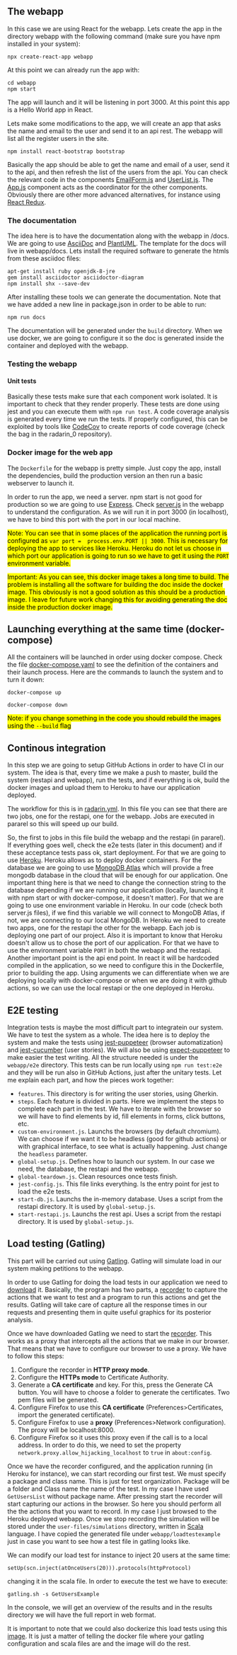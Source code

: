 ## The webapp
In this case we are using React for the webapp. Lets create the app in the directory webapp with the following command (make sure you have npm installed in your system):
```
npx create-react-app webapp
```
At this point we can already run the app with:
```
cd webapp
npm start
```
The app will launch and it will be listening in port 3000. At this point this app is a Hello World app in React.

Lets make some modifications to the app, we will create an app that asks the name and email to the user and send it to an api rest. The webapp will list all the register users in the site.

```
npm install react-bootstrap bootstrap
```

Basically the app should be able to get the name and email of a user, send it to the api, and then refresh the list of the users from the api. You can check the relevant code in the components [EmailForm.js](webapp/src/components/EmailForm.js) and [UserList.js](webapp/src/components/UserList.js). The [App.js](webapp/src/App.js) component acts as the coordinator for the other components. Obviously there are other more advanced alternatives, for instance using [React Redux](https://react-redux.js.org/).

### The documentation
The idea here is to have the documentation along with the webapp in /docs. We are going to use [AsciiDoc](https://asciidoc.org/) and [PlantUML](https://plantuml.com). The template for the docs will live in webapp/docs. Lets install the required software to generate the htmls from these asciidoc files:

```
apt-get install ruby openjdk-8-jre
gem install asciidoctor asciidoctor-diagram
npm install shx --save-dev
```
After installing these tools we can generate the documentation. Note that we have added a new line in package.json in order to be able to run:
```
npm run docs
```
The documentation will be generated under the `build` directory. When we use docker, we are going to configure it so the doc is generated inside the container and deployed with the webapp.

### Testing the webapp

#### Unit tests
Basically these tests make sure that each component work isolated. It is important to check that they render properly. These tests are done using jest and you can execute them with `npm run test`. A code coverage analysis is generated every time we run the tests. If properly configured, this can be exploited by tools like [CodeCov](https://about.codecov.io/) to create reports of code coverage (check the bag in the radarin_0 repository).

### Docker image for the web app
The `Dockerfile` for the webapp is pretty simple. Just copy the app, install the dependencies, build the production version an then run a basic webserver to launch it. 

In order to run the app, we need a server. npm start is not good for production so we are going to use [Express](https://expressjs.com/es/). Check [server.js](webapp/server.js) in the webapp to understand the configuration. As we will run it in port 3000 (in localhost), we have to bind this port with the port in our local machine.

<mark>Note: You can see that in some places of the application the running port is configured as `var port =  process.env.PORT || 3000`. This is necessary for deploying the app to services like Heroku. Heroku do not let us choose in which port our application is going to run so we have to get it using the `PORT` environment variable.</mark>

<mark>Important: As you can see, this docker image takes a long time to build. The problem is installing all the software for building the doc inside the docker image. This obviously is not a good solution as this should be a production image. I leave for future work changing this for avoiding generating the doc inside the production docker image.</mark>

## Launching everything at the same time (docker-compose)
All the containers will be launched in order using docker compose. Check the file [docker-compose.yaml](docker-compose.yaml) to see the definition of the containers and their launch process. Here are the commands to launch the system and to turn it down:
```
docker-compose up
```
```
docker-compose down
```
<mark>Note: if you change something in the code you should rebuild the images using the `--build` flag</mark>

## Continous integration
In this step we are going to setup GitHub Actions in order to have CI in our system. The idea is that, every time we make a push to master, build the system (restapi and webapp), run the tests, and if everything is ok, build the docker images and upload them to Heroku to have our application deployed.

The workflow for this is in [radarin.yml](.github/workflow/radarin.yml). In this file you can see that there are two jobs, one for the restapi, one for the webapp. Jobs are executed in pararel so this will speed up our build.

So, the first to jobs in this file build the webapp and the restapi (in pararel). If everything goes well, check the e2e tests (later in this document) and if these acceptance tests pass ok, start deployment. For that we are going to use [Heroku](heroku.com). Heroku allows as to deploy docker containers. For the database we are going to use [MongoDB Atlas](https://www.mongodb.com/cloud/atlas) which will provide a free mongodb database in the cloud that will be enough for our application.
One important thing here is that we need to change the connection string to the database depending if we are running our application (locally, launching it with npm start or with docker-compose, it doesn't matter). For that we are going to use one environment variable in Heroku. In our code (check both server.js files), if we find this variable we will connect to MongoDB Atlas, if not, we are connecting to our local MongoDB.
In Heroku we need to create two apps, one for the restapi the other for the webapp. Each job is deploying one part of our project. 
Also it is important to know that Heroku doesn't allow us to chose the port of our application. For that we have to use the environment variable `PORT` in both the webapp and the restapi.
Another important point is the api end point. In react it will be hardcoded compiled in the application, so we need to configure this in the Dockerfile, prior to building the app. Using arguments we can differentiate when we are deploying locally with docker-compose or when we are doing it with github actions, so we can use the local restapi or the one deployed in Heroku.

## E2E testing
Integration tests is maybe the most difficult part to integratein our system. We have to test the system as a whole. The idea here is to deploy the system and make the tests using [jest-puppeteer](https://github.com/smooth-code/jest-puppeteer) (browser automatization) and [jest-cucumber](https://www.npmjs.com/package/jest-cucumber) (user stories). We will also be using [expect-puppeteer](https://www.npmjs.com/package/expect-puppeteer) to make easier the test writing. All the structure needed is under the `webapp/e2e` directory. This tests can be run locally using `npm run test:e2e` and they will be run also in GitHub Actions, just after the unitary tests. Let me explain each part, and how the pieces work together:
-   `features`. This directory is for writing the user stories, using Gherkin.
-   `steps`. Each feature is divided in parts. Here we implement the steps to complete each part in the test. We have to iterate with the browser so we will have to find elements by id, fill elements in forms, click buttons, etc.
-   `custom-environment.js`. Launchs the browsers (by default chromium). We can choose if we want it to be headless (good for github actions) or with graphical interface, to see what is actually happening. Just change the `headless` parameter.
-   `global-setup.js`. Defines how to launch our system. In our case we need, the database, the restapi and the webapp.
-   `global-teardown.js`. Clean resources once tests finish.
-   `jest-config.js`. This file links everything. Is the entry point for jest to load the e2e tests.
-   `start-db.js`. Launchs the in-memory database. Uses a script from the restapi directory. It is used by `global-setup.js`.
-   `start-restapi.js`. Launchs the rest api. Uses a script from the restapi directory. It is used by `global-setup.js`.

## Load testing (Gatling)
This part will be carried out using [Gatling](https://gatling.io/). Gatling will simulate load in our system making petitions to the webapp.

In order to use Gatling for doing the load tests in our application we need to [download](https://gatling.io/open-source/start-testing/) it. Basically, the program has two parts, a [recorder](https://gatling.io/docs/current/http/recorder) to capture the actions that we want to test and a program to run this actions and get the results. Gatling will take care of capture all the response times in our requests and presenting them in quite useful graphics for its posterior analysis.

Once we have downloaded Gatling we need to start the [recorder](https://gatling.io/docs/current/http/recorder). This works as a proxy that intercepts all the actions that we make in our browser. That means that we have to configure our browser to use a proxy. We have to follow this steps:

1.  Configure the recorder in **HTTP proxy mode**.
2.  Configure the **HTTPs mode** to Certificate Authority.
3.  Generate a **CA certificate** and key. For this, press the Generate CA button. You will have to choose a folder to generate the certificates. Two pem files will be generated.
4.  Configure Firefox to use this **CA certificate** (Preferences>Certificates, import the generated certificate).
5.  Configure Firefox to use a **proxy** (Preferences>Network configuration). The proxy will be localhost:8000.
6.  Configure Firefox so it uses this proxy even if the call is to a local address. In order to do this, we need to set the property `network.proxy.allow_hijacking_localhost` to `true` in `about:config`. 

Once we have the recorder configured, and the application running (in Heroku for instance), we can start recording our first test. We must specify a package and class name. This is just for test organization. Package will be a folder and Class name the name of the test. In my case I have used `GetUsersList` without package name. After pressing start the recorder will start capturing our actions in the browser. So here you should perform all the the actions that you want to record. In my case I just browsed to the Heroku deployed webapp. Once we stop recording the simulation will be stored under the `user-files/simulations` directory, written in [Scala](https://www.scala-lang.org/) language. I have copied the generated file under `webapp/loadtestexample` just in case you want to see how a test file in gatling looks like.

We can modify our load test for instance to inject 20 users at the same time:
```
setUp(scn.inject(atOnceUsers(20))).protocols(httpProtocol)
```
changing it in the scala file.
In order to execute the test we have to execute:
```
gatling.sh -s GetUsersExample
```

In the console, we will get an overview of the results and in the results directory we will have the full report in web format.

It is important to note that we could also dockerize this load tests using this [image](https://hub.docker.com/r/denvazh/gatling). It is just a matter of telling the docker file where your gatling configuration and scala files are and the image will do the rest.